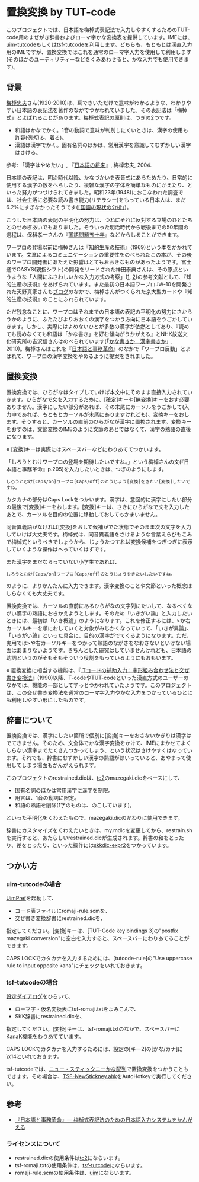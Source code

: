# 置換変換 by TUT-code

このプロジェクトでは、日本語を梅棹式表記法で入力しやすくするためのTUT-code用のまぜがき辞書およびローマ字かな変換表を提供しています。IMEには、[uim-tutcode](https://github.com/uim/uim-doc-ja/wiki/UimTutcode)もしくは[tsf-tutcode](https://github.com/deton/tsf-tutcode)を利用します。どちらも、もともとは漢直入力用のIMEですが、置換変換ではこれを通常のローマ字入力を使用して利用します(そのほかのユーティリティーなどをくみあわせると、かな入力でも使用できます)。

## 背景

[梅棹忠夫](http://rondokreanto.com/tadao_umesao/)さん(1920-2010)は、耳できいただけで意味がわかるような、わかりやすい日本語の表記法を著作のなかでつかわれていました。その表記法は「梅棹式」とよばれることがあります。梅棹式表記の原則は、つぎの2つです。

* 和語はかなでかく。1音の動詞で意味が判別しにくいときは、漢字の使用も許容(例:切る、着る)。
* 漢語は漢字でかく。固有名詞のほかは、常用漢字を意識してむずかしい漢字はさける。

参考: 「漢字はやめたい」, 『[日本語の将来](https://www.amazon.co.jp/dp/4140910011)』,  梅棹忠夫, 2004.

日本語の表記は、明治時代以降、かなづかいを表音式にあらためたり、日常的に使用する漢字の数をへらしたり、複雑な漢字の字体を簡単なものにかえたり、といった努力がつづけられてきました。昭和23年(1948)におこなわれた調査では、社会生活に必要な読み書き能力(リテラシー)をもっている日本人は、まだ6.2%にすぎなかったそうです([「国語の現状の分析」](http://www.bunka.go.jp/kokugo_nihongo/sisaku/joho/joho/kakuki/01/tosin01/02.html))。

こうした日本語の表記の平明化の努力は、つねにそれに反対する立場のひとたちとのせめぎあいでもありました。そういった明治時代から戦後までの50年間の過程は、保科孝一さんの『[国語問題五十年](http://uwazura.cocolog-nifty.com/blog/2006/07/post_c707.html)』などからしることができます。

ワープロの登場以前に梅棹さんは『[知的生産の技術](https://www.amazon.co.jp/dp/4004150930/)』(1969)という本をかかれています。文章によるコミュニケーションの重要性をのべられたこの本が、その後のワープロ開発者にあたえた影響はとてもおおきなものがあったようです。富士通でOASYS(親指シフト)の開発をリードされた神田泰典さんは、その原点というような「人間にふさわしいかな入力方式の考察」([1](http://www.ykanda.jp/oasgif/nin-1.jpg), [2](http://www.ykanda.jp/oasgif/nin-2.jpg))の参考文献として、『知的生産の技術』をあげられています。また最初の日本語ワープロJW-10を開発された天野真家さんも[ブログ](http://www.ne.jp/asahi/kanmu/heishi/wp1.html)のなかで、梅棹さんがつくられた京大型カードや『知的生産の技術』のことにふれられています。

ただ残念なことに、ワープロはそれまでの日本語の表記の平明化の努力にさからうかのように、ふたたびよりおおくの漢字をつかう方向に日本語をうごかしていきます。しかし、実際にはよめないひとが多数の漢字が依然としてあり、『読めても読めなくても和語は「かな書き」を好む傾向がうかがえる』とNHK放送文化研究所の吉沢信さんはのべられています(「[かな書きか　漢字書きか](http://www.nhk.or.jp/bunken/summary/kotoba/kotobax3/pdf/062.pdf)」, 2010)。梅棹さんはこれを『[日本語と事務革命](https://www.amazon.co.jp/dp/4062923386/)』のなかで「ワープロ反動」とよばれて、ワープロの漢字変換をやめるように提案をされました。

## 置換変換

置換変換では、ひらがなはタイプしていけば本文中にそのまま直接入力されていきます。ひらがなで文を入力するために、[確定]キーや[無変換]キーをおす必要ありません。漢字にしたい部分があれば、その末尾にカーソルをうごかして(入力中であれば、もともとカーソルが末尾にありますけれども)、変換キーをおします。そうすると、カーソルの直前のひらがなが漢字に置換されます。変換キーをおすのは、文節変換のIMEのように文節のあとではなくて、漢字の熟語の直後になります。

※ [変換]キーは実際にはスペースバーなどにわりあててつかいます。

「しろうとむけワープロの登場を期待したいですね。」という梅棹さんの文(『日本語と事務革命』p.205)を入力したいときは、つぎのようにします。

    しろうとむけ[Caps/on]ワープロ[Caps/off]のとうじょう[変換]をきたい[変換]したいですね。

カタカナの部分はCaps Lockをつかいます。漢字は、意図的に漢字にしたい部分の最後で[変換]キーをおします。[変換]キーは、さきにひらがなで文を入力したあとで、カーソルを目的の位置に移動しておしてもかまいません。

同音異義語がなければ[変換]をおして候補がでた状態でそのまま次の文字を入力していけば大丈夫です。梅棹式は、同音異義語をさけるような言葉えらびもこみで梅棹式というべきでしょうから、じょうたつすれば変換候補をつぎつぎに表示していくような操作はへっていくはずです。

また漢字をまだならっていない小学生であれば、

    しろうとむけ[Caps/on]ワープロ[Caps/off]のとうじょうをきたいしたいですね。

のように、よりかんたんに入力できます。漢字変換のことや文節といった概念はしらなくても大丈夫です。

置換変換では、カーソルの直前にあるひらがなの文字列にたいして、なるべくながい漢字の熟語におきかえようとします。そのため「いきがい論」と入力したいときには、最初は「いき概論」のようになります。これを修正するには、>か右カーソルキーを順におしていくと対象がみじかくなっていって、「いきが異論」、「いきがい論」といった具合に、目的の漢字がでてくるようになります。ただ、実用では>や右カーソルキーをつかって熟語のながさをなおさないといけない場面はあまりないようです。きちんとした研究はしていませんけれども、日本語の助詞というのがそもそもそういう役割をもっているようにもおもいます。

※ 置換変換に相当する機能は、『[ Tコードの補助入力：字形組み合わせ法と交ぜ書き変換法]( http://id.nii.ac.jp/1001/00015068/)』(1990)以降、T-codeやTUT-codeといった漢直方式のユーザーのなかでは、機能の一部としてずっとつかわれていたようです。このプロジェクトは、この交ぜ書き変換法を通常のローマ字入力やかな入力をつかっているひとにも利用しやすい形にしたものです。

## 辞書について

置換変換では、漢字にしたい箇所で個別に[変換]キーをおさないかぎりは漢字はでてきません。そのため、文全体でかな漢字変換をかけて、IMEにまかせてよくしらない漢字までたくさんつかってしまう、という状況はさけやすくはなっています。それでも、辞書にむずかしい漢字の熟語がはいっていると、あやまって使用してしまう場面もかんがえられます。

このプロジェクトのrestrained.dicは、[tc2](https://github.com/kanchoku/tc)のmazegaki.dicをベースにして、

* 固有名詞のほかは常用漢字に漢字を制限。
* 用言は、1音の動詞に限定。
* 和語の熟語を削除(1字のものは、のこしています)。

といった平明化をくわえたもので、mazegaki.dicのかわりに使用できます。

辞書にカスタマイズをくわえたいときは、my.mdicを変更してから、restrain.shを実行すると、あたらしいrestrained.dicが生成されます。辞書の和をとったり、差をとったり、といった操作には[skkdic-expr2](https://github.com/skk-dev/skktools)をつかっています。

## つかい方

### uim-tutcodeの場合

[UimPref](https://github.com/uim/uim-doc-ja/wiki/UimPref)を起動して、

* コード表ファイルにromaji-rule.scmを、
* 交ぜ書き変換辞書にrestrained.dicを、

指定してください。[変換]キーは、[TUT-Code key bindings 3]の"postfix mazegaki conversion"に空白を入力すると、スペースバーにわりあてることができます。

CAPS LOCKでカタカナを入力するためには、[tutcode-rule]の"Use uppercase rule to input opposite kana"にチェックをいれておきます。

### tsf-tutcodeの場合

[設定ダイアログ](https://github.com/deton/tsf-tutcode#設定)をひらいて、


* ローマ字・仮名変換表にtsf-romaji.txtをよみこんで、
* SKK辞書にrestrained.dicを、

指定してください。[変換]キーは、tsf-romaji.txtのなかで、スペースバーにKanaK機能をわりあてています。

CAPS LOCKでカタカナを入力するためには、設定の[キー2]の[かな/カナ]に\x14といれておきます。

tsf-tutcodeでは、[ニュー・スティックニーかな配列](https://github.com/esrille/new-stickney)で置換変換をつかうこともできます。その場合は、[TSF-NewStickney.ahk](https://github.com/esrille/new-stickney/blob/master/ahk/TSF-NewStickney.ahk)をAutoHotkeyで実行してください。


## 参考

* [『日本語と事務革命』— 梅棹式表記法のための日本語入力システムをかんがえる](http://shiki.esrille.com/2017/04/blog-post.html)

### ライセンスについて

* restrained.dicの使用条件は[tc2](https://github.com/kanchoku/tc)にならいます。
* tsf-romaji.txtの使用条件は、[tsf-tutcode](https://github.com/deton/tsf-tutcode)にならいます。
* romaji-rule.scmの使用条件は、[uim](https://github.com/uim/uim)にならいます。

